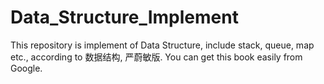 # Data_Structure_Implement
This repository is implement of Data Structure, include stack, queue, map etc., according
to 数据结构, 严蔚敏版. You can get this book easily from Google. 


